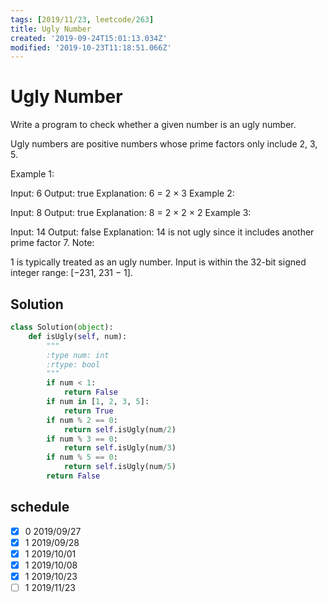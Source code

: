 ```yaml
---
tags: [2019/11/23, leetcode/263]
title: Ugly Number
created: '2019-09-24T15:01:13.034Z'
modified: '2019-10-23T11:18:51.066Z'
---
```


# Ugly Number

Write a program to check whether a given number is an ugly number.

Ugly numbers are positive numbers whose prime factors only include 2, 3, 5.

Example 1:

Input: 6
Output: true
Explanation: 6 = 2 × 3
Example 2:

Input: 8
Output: true
Explanation: 8 = 2 × 2 × 2
Example 3:

Input: 14
Output: false 
Explanation: 14 is not ugly since it includes another prime factor 7.
Note:

1 is typically treated as an ugly number.
Input is within the 32-bit signed integer range: [−231,  231 − 1].

## Solution

```python
class Solution(object):
    def isUgly(self, num):
        """
        :type num: int
        :rtype: bool
        """
        if num < 1:
            return False
        if num in [1, 2, 3, 5]:
            return True
        if num % 2 == 0:
            return self.isUgly(num/2)
        if num % 3 == 0:
            return self.isUgly(num/3)
        if num % 5 == 0:
            return self.isUgly(num/5)
        return False
```


## schedule

* [x] 0 2019/09/27
* [x] 1 2019/09/28
* [x] 1 2019/10/01
* [x] 1 2019/10/08
* [x] 1 2019/10/23
* [ ] 1 2019/11/23
